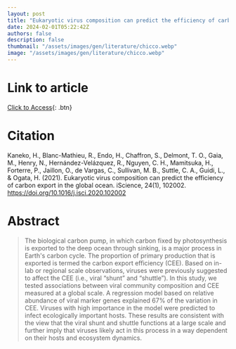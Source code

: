 ```yaml
---
layout: post
title: "Eukaryotic virus composition can predict the efficiency of carbon export in the global ocean"
date: 2024-02-01T05:22:42Z
authors: false
description: false
thumbnail: "/assets/images/gen/literature/chicco.webp"
image: "/assets/images/gen/literature/chicco.webp"
---
```

# Link to article
[Click to Access](https://www.sciencedirect.com/science/article/pii/S2589004220311998?via%3Dihub){: .btn}

# Citation
Kaneko, H., Blanc-Mathieu, R., Endo, H., Chaffron, S., Delmont, T. O., Gaia, M., Henry, N., Hernández-Velázquez, R., Nguyen, C. H., Mamitsuka, H., Forterre, P., Jaillon, O., de Vargas, C., Sullivan, M. B., Suttle, C. A., Guidi, L., & Ogata, H. (2021). Eukaryotic virus composition can predict the efficiency of carbon export in the global ocean. iScience, 24(1), 102002. https://doi.org/10.1016/j.isci.2020.102002 

# Abstract
 > The biological carbon pump, in which carbon fixed by photosynthesis is exported to the deep ocean through sinking, is a major process in Earth's carbon cycle. The proportion of primary production that is exported is termed the carbon export efficiency (CEE). Based on in-lab or regional scale observations, viruses were previously suggested to affect the CEE (i.e., viral “shunt” and “shuttle”). In this study, we tested associations between viral community composition and CEE measured at a global scale. A regression model based on relative abundance of viral marker genes explained 67% of the variation in CEE. Viruses with high importance in the model were predicted to infect ecologically important hosts. These results are consistent with the view that the viral shunt and shuttle functions at a large scale and further imply that viruses likely act in this process in a way dependent on their hosts and ecosystem dynamics.
